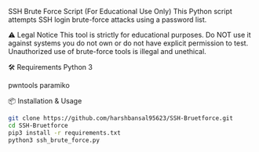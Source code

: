 SSH Brute Force Script (For Educational Use Only)
This Python script attempts SSH login brute-force attacks using a password list.

⚠️ Legal Notice
This tool is strictly for educational purposes.
Do NOT use it against systems you do not own or do not have explicit permission to test.
Unauthorized use of brute-force tools is illegal and unethical.

🛠 Requirements
Python 3

pwntools
paramiko

📦 Installation & Usage
```bash
git clone https://github.com/harshbansal95623/SSH-Bruetforce.git
cd SSH-Bruetforce
pip3 install -r requirements.txt
python3 ssh_brute_force.py
